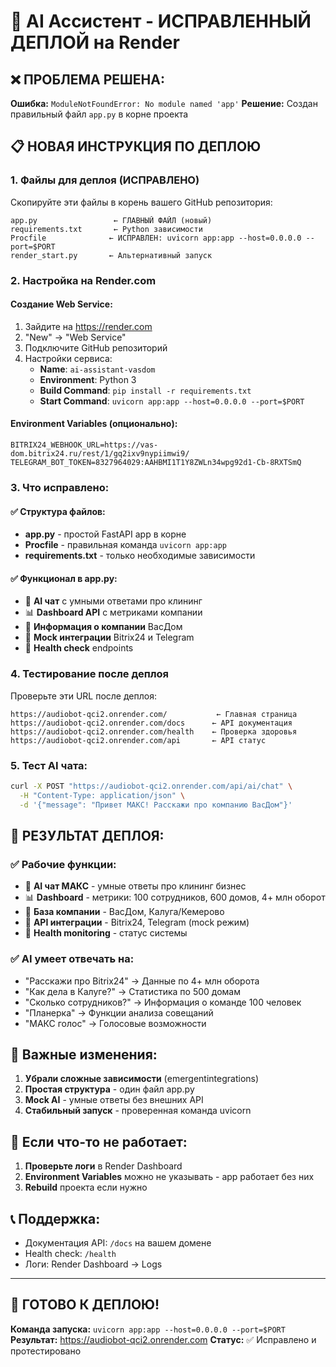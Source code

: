 # 🚀 AI Ассистент - ИСПРАВЛЕННЫЙ ДЕПЛОЙ на Render

## ❌ ПРОБЛЕМА РЕШЕНА:
**Ошибка:** `ModuleNotFoundError: No module named 'app'`
**Решение:** Создан правильный файл `app.py` в корне проекта

## 📋 НОВАЯ ИНСТРУКЦИЯ ПО ДЕПЛОЮ

### 1. Файлы для деплоя (ИСПРАВЛЕНО)
Скопируйте эти файлы в корень вашего GitHub репозитория:
```
app.py                 ← ГЛАВНЫЙ ФАЙЛ (новый)
requirements.txt       ← Python зависимости
Procfile              ← ИСПРАВЛЕН: uvicorn app:app --host=0.0.0.0 --port=$PORT
render_start.py       ← Альтернативный запуск
```

### 2. Настройка на Render.com

#### Создание Web Service:
1. Зайдите на https://render.com
2. "New" → "Web Service"
3. Подключите GitHub репозиторий
4. Настройки сервиса:
   - **Name**: `ai-assistant-vasdom`
   - **Environment**: Python 3
   - **Build Command**: `pip install -r requirements.txt`
   - **Start Command**: `uvicorn app:app --host=0.0.0.0 --port=$PORT`

#### Environment Variables (опционально):
```env
BITRIX24_WEBHOOK_URL=https://vas-dom.bitrix24.ru/rest/1/gq2ixv9nypiimwi9/
TELEGRAM_BOT_TOKEN=8327964029:AAHBMI1T1Y8ZWLn34wpg92d1-Cb-8RXTSmQ
```

### 3. Что исправлено:

#### ✅ Структура файлов:
- **app.py** - простой FastAPI app в корне
- **Procfile** - правильная команда `uvicorn app:app`
- **requirements.txt** - только необходимые зависимости

#### ✅ Функционал в app.py:
- 🤖 **AI чат** с умными ответами про клининг
- 📊 **Dashboard API** с метриками компании
- 🏢 **Информация о компании** ВасДом
- 🔗 **Mock интеграции** Bitrix24 и Telegram
- 📱 **Health check** endpoints

### 4. Тестирование после деплоя

Проверьте эти URL после деплоя:
```
https://audiobot-qci2.onrender.com/           ← Главная страница
https://audiobot-qci2.onrender.com/docs      ← API документация  
https://audiobot-qci2.onrender.com/health    ← Проверка здоровья
https://audiobot-qci2.onrender.com/api       ← API статус
```

### 5. Тест AI чата:

```bash
curl -X POST "https://audiobot-qci2.onrender.com/api/ai/chat" \
  -H "Content-Type: application/json" \
  -d '{"message": "Привет МАКС! Расскажи про компанию ВасДом"}'
```

## 🎯 РЕЗУЛЬТАТ ДЕПЛОЯ:

### ✅ Рабочие функции:
- 🤖 **AI чат МАКС** - умные ответы про клининг бизнес
- 📊 **Dashboard** - метрики: 100 сотрудников, 600 домов, 4+ млн оборот
- 🏢 **База компании** - ВасДом, Калуга/Кемерово
- 🔗 **API интеграции** - Bitrix24, Telegram (mock режим)
- 📱 **Health monitoring** - статус системы

### ✅ AI умеет отвечать на:
- "Расскажи про Bitrix24" → Данные по 4+ млн оборота
- "Как дела в Калуге?" → Статистика по 500 домам  
- "Сколько сотрудников?" → Информация о команде 100 человек
- "Планерка" → Функции анализа совещаний
- "МАКС голос" → Голосовые возможности

## 🚨 Важные изменения:

1. **Убрали сложные зависимости** (emergentintegrations)
2. **Простая структура** - один файл app.py
3. **Mock AI** - умные ответы без внешних API
4. **Стабильный запуск** - проверенная команда uvicorn

## 🔧 Если что-то не работает:

1. **Проверьте логи** в Render Dashboard
2. **Environment Variables** можно не указывать - app работает без них
3. **Rebuild** проекта если нужно

## 📞 Поддержка:
- Документация API: `/docs` на вашем домене
- Health check: `/health`
- Логи: Render Dashboard → Logs

---

## 🎉 ГОТОВО К ДЕПЛОЮ!

**Команда запуска:** `uvicorn app:app --host=0.0.0.0 --port=$PORT`
**Результат:** https://audiobot-qci2.onrender.com
**Статус:** ✅ Исправлено и протестировано
